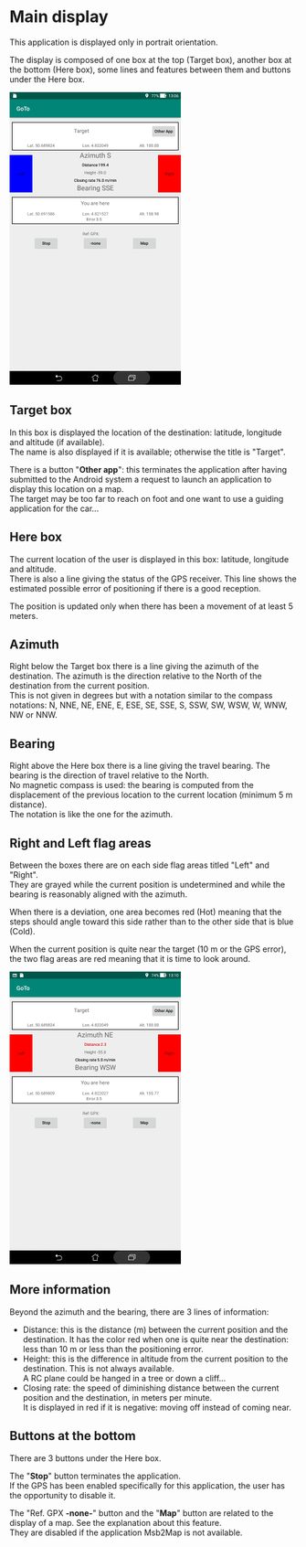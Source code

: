 # Main display

This application is displayed only in portrait orientation.

The display is composed of one box at the top (Target box),
another box at the bottom (Here box),  some lines and features
between them and buttons under the Here box.

![Display](Gallery/GoTo.jpg)

## Target box

In this box is displayed the location of the destination:
latitude, longitude and altitude (if available).  
The name is also displayed if it is available; otherwise the title
is "Target".

There is a button "**Other app**": this terminates the application
after having submitted to the Android system a request to launch an
application to display this location on a map.  
The target may be too far to reach on foot and one want to use
a guiding application for the car...

## Here box

The current location of the user is displayed in this box:
latitude, longitude and altitude.  
There is also a line giving the status of the GPS receiver.
This line shows the estimated possible error of positioning if there is a good reception.

The position is updated only when there has been a movement of
at least 5 meters.

## Azimuth

Right below the Target box there is a line giving the azimuth of the
destination. The azimuth is the direction relative to the North of
the destination from the current position.  
This is not given in degrees but with a notation similar to the
compass notations: N, NNE, NE, ENE, E, ESE, SE, SSE, S, SSW,
SW, WSW, W, WNW, NW or NNW.

## Bearing

Right above the Here box there is a line giving the travel bearing.
The bearing is the direction of travel relative to the North.  
No magnetic compass is used: the bearing is computed from the displacement
of the previous location to the current location (minimum 5 m distance).  
The notation is like the one for the azimuth.

## Right and Left flag areas

Between the boxes there are on each side flag areas titled "Left" and
"Right".  
They are grayed while the current position is undetermined and
while the bearing is reasonably aligned with the azimuth.

When there is a deviation, one area becomes red (Hot) meaning that the
steps should angle toward this side rather than to the other side that
is blue (Cold).

When the current position is quite near the target (10 m or the GPS error),
the two flag areas are red meaning that it is time to look around.

![Closing](Gallery/Closing.jpg)

## More information

Beyond the azimuth and the bearing, there are 3 lines of information:

+ Distance: this is the distance (m) between the current position
and the destination. It has the color red when one is quite near
the destination: less than 10 m or less than the positioning error.
+ Height: this is the difference in altitude from the current position
to the destination. This is not always available.  
A RC plane could be hanged in a tree or down a cliff...
+ Closing rate: the speed of diminishing distance between the
current position and the destination, in meters per minute.  
It is displayed in red if it is negative: moving off instead of coming near.

## Buttons at the bottom

There are 3 buttons under the Here box.

The "**Stop**" button terminates the application.  
If the GPS has been enabled specifically for this application,
the user has the opportunity to disable it.

The "Ref. GPX **-none-**" button and the "**Map**" button are
related to the display of a map. See the explanation about this feature.  
They are disabled if the application Msb2Map is not available.
 
